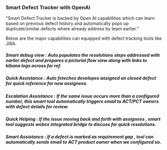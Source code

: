 
### Smart Defect Tracker with OpenAI ###

"Smart Defect Tracker is backed by Open AI capabilities which can learn based on previous defect history and automatically pops up duplicate/similar defects where already address by team earlier."

Below are the major capabilities can equipped with defect tracking tools like JIRA.

##### Smart debug view : Auto populates the resolutions steps addressed with earlier defect and prepares a pictorial flow view along with links to kibana logs across for ref.
##### Quick Assistance : Auto feteches developes assigned on closed defect for quick reference for new assignees.
##### Escalation Assistance : If the same issue occurs more than a configured number, this smart tool automatically triggers email to ACT/PCT owners with defect details for review.
##### Quick Helping : If the issue moving back and forth with assignees , smart tool suggests webex integrated bridge to discuss for quick resolutions.
##### Smart Assistance : If a defect is marked as requirement gap , tool can automatically sends email to ACT product owner when we configured so.
